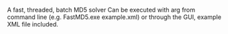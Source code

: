 A fast, threaded, batch MD5 solver
Can be executed with arg from command line (e.g. FastMD5.exe example.xml) or through the GUI, example XML file included.
